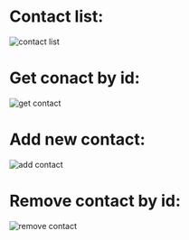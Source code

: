 # Contact list:

![contact list](https://monosnap.com/file/MKpAKSx1CO2lyz08DwWI2lAoNBCIIE)

# Get conact by id:

![get contact](https://monosnap.com/file/jhV8ailOv9F9u0NF9pMIGvLsSMPQCU)

# Add new contact:

![add contact](https://monosnap.com/file/xAJETt57x1tbEw5Mg5cSXDr8SDLPIB)

# Remove contact by id:

![remove contact](https://monosnap.com/file/lZF9FsMw0xJ9TRs1ipgQyXMcthHPWB)

